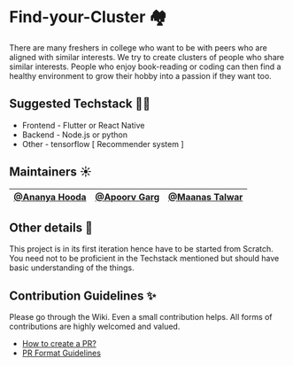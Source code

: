 # Find-your-Cluster 🏘️
There are many freshers in college who want to be with peers who are aligned with similar interests. We try to create clusters of people who share similar interests. People who enjoy book-reading or coding can then find a healthy environment to grow their hobby into a passion if they want too.

## Suggested Techstack 👩‍💻
- Frontend - Flutter or React Native
- Backend - Node.js or python
- Other - tensorflow [ Recommender system ]

## Maintainers ☀️

| [@Ananya Hooda](https://github.com/Ananyaiitbhilai) | [@Apoorv Garg](https://github.com/Apoorvgarg-creator) | [@Maanas Talwar](https://github.com/maanas-talwar) |
|----------|-------------|-----------|

## Other details 📑
This project is in its first iteration hence have to be started from Scratch. You need not to be proficient in the Techstack mentioned but should have basic understanding of the things. 

## Contribution Guidelines ✨
Please go through the Wiki. Even a small contribution helps. All forms of contributions are highly welcomed and valued.
- [How to create a PR?](https://github.com/OpenLake/Find-your-Cluster/wiki/How-to-create-a-PR%3F)
- [PR Format Guidelines](https://github.com/OpenLake/Find-your-Cluster/wiki/PR-Format-Guidelines)
